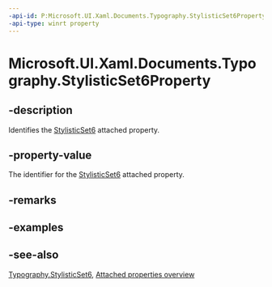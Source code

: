 ```yaml
---
-api-id: P:Microsoft.UI.Xaml.Documents.Typography.StylisticSet6Property
-api-type: winrt property
---
```


<!-- Property syntax
public Windows.UI.Xaml.DependencyProperty StylisticSet6Property { get; }
-->

# Microsoft.UI.Xaml.Documents.Typography.StylisticSet6Property

## -description
Identifies the [StylisticSet6](typography_stylisticset6.md) attached property.

## -property-value
The identifier for the [StylisticSet6](typography_stylisticset6.md) attached property.

## -remarks

## -examples

## -see-also

[Typography.StylisticSet6](typography_stylisticset6.md), [Attached properties overview](/windows/uwp/xaml-platform/attached-properties-overview)
